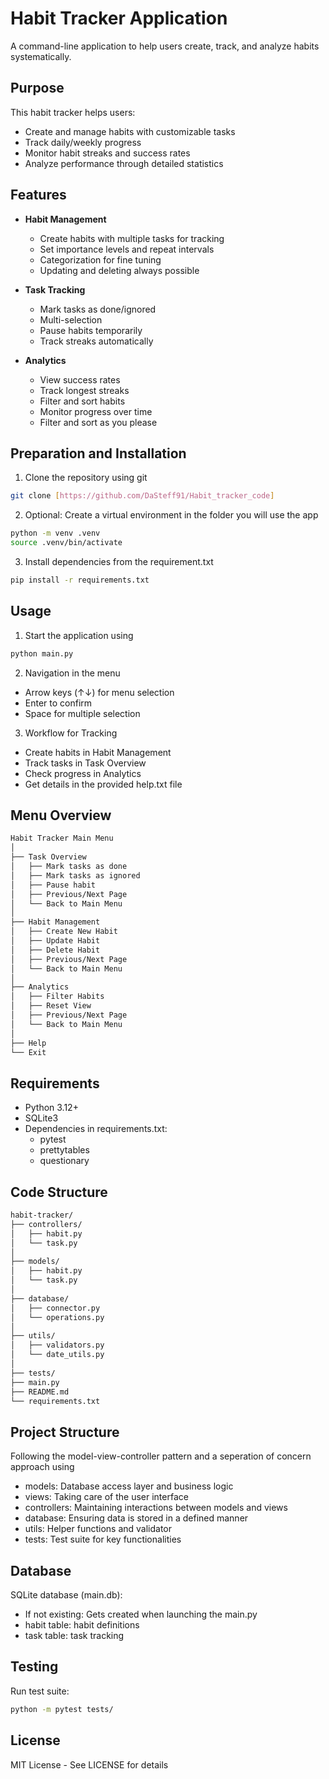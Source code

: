 # Habit Tracker Application

A command-line application to help users create, track, and analyze habits systematically.

## Purpose

This habit tracker helps users:
- Create and manage habits with customizable tasks
- Track daily/weekly progress
- Monitor habit streaks and success rates
- Analyze performance through detailed statistics

## Features

- **Habit Management**
  - Create habits with multiple tasks for tracking
  - Set importance levels and repeat intervals
  - Categorization for fine tuning
  - Updating and deleting always possible

- **Task Tracking**
  - Mark tasks as done/ignored
  - Multi-selection
  - Pause habits temporarily
  - Track streaks automatically

- **Analytics**
  - View success rates
  - Track longest streaks
  - Filter and sort habits
  - Monitor progress over time
  - Filter and sort as you please

## Preparation and Installation

1. Clone the repository using git

```Bash
git clone [https://github.com/DaSteff91/Habit_tracker_code]
```

2. Optional: Create a virtual environment in the folder you will use the app

```Bash
python -m venv .venv
source .venv/bin/activate
```

3. Install dependencies from the requirement.txt

```Bash
pip install -r requirements.txt
```
## Usage

1. Start the application using
```Bash
python main.py
```

2. Navigation in the menu
- Arrow keys (↑↓) for menu selection
- Enter to confirm
- Space for multiple selection

3. Workflow for Tracking
- Create habits in Habit Management
- Track tasks in Task Overview
- Check progress in Analytics
- Get details in the provided help.txt file

## Menu Overview

```Bash
Habit Tracker Main Menu
│
├── Task Overview
│   ├── Mark tasks as done
│   ├── Mark tasks as ignored
│   ├── Pause habit
│   ├── Previous/Next Page
│   └── Back to Main Menu
│
├── Habit Management
│   ├── Create New Habit
│   ├── Update Habit
│   ├── Delete Habit
│   ├── Previous/Next Page
│   └── Back to Main Menu
│
├── Analytics
│   ├── Filter Habits
│   ├── Reset View
│   ├── Previous/Next Page
│   └── Back to Main Menu
│
├── Help
└── Exit
```

## Requirements

- Python 3.12+
- SQLite3
- Dependencies in requirements.txt:
    - pytest
    - prettytables
    - questionary

## Code Structure

```Bash
habit-tracker/
├── controllers/
│   ├── habit.py
│   └── task.py
│ 
├── models/
│   ├── habit.py
│   └── task.py
│ 
├── database/
│   ├── connector.py
│   └── operations.py
│ 
├── utils/
│   ├── validators.py
│   └── date_utils.py
│ 
├── tests/
├── main.py
├── README.md
└── requirements.txt
```

## Project Structure

Following the model-view-controller pattern and a seperation of concern approach using
- models: Database access layer and business logic
- views: Taking care of the user interface
- controllers: Maintaining interactions between models and views
- database: Ensuring data is stored in a defined manner
- utils: Helper functions and validator
- tests: Test suite for key functionalities

## Database

SQLite database (main.db):

- If not existing: Gets created when launching the main.py
- habit table: habit definitions
- task table: task tracking

## Testing

Run test suite:
```Bash
python -m pytest tests/
```
## License

MIT License - See LICENSE for details